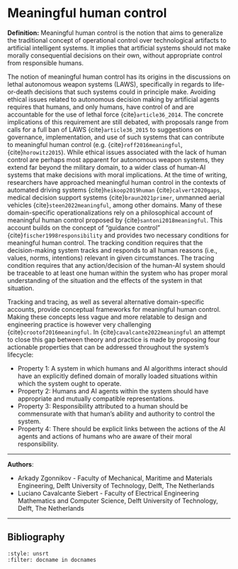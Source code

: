 # Meaningful human control

**Definition:**
Meaningful human control is the notion that aims to generalize the traditional concept of operational control over technological artifacts to artificial intelligent systems. It implies that artificial systems should not make morally consequential decisions on their own, without appropriate control from responsible humans.

The notion of meaningful human control has its origins in the discussions on lethal autonomous weapon systems (LAWS), specifically in regards to life-or-death decisions that such systems could in principle make. Avoiding ethical issues related to autonomous decision making by artificial agents requires that humans, and only humans, have control of and are accountable for the use of lethal force {cite}`article36_2014`. The concrete implications of this requirement are still debated, with proposals range from calls for a full ban of LAWS  {cite}`article36_2015` to suggestions on governance, implementation, and use of such systems that can contribute to meaningful human control  (e.g.  {cite}`roff2016meaningful`,  {cite}`horowitz2015`).
While ethical issues associated with the lack of human control are perhaps most apparent for autonomous weapon systems, they extend far beyond the military domain, to a wider class of human-AI systems that make decisions with moral implications. At the time of writing, researchers have approached meaningful human control in the contexts of automated driving systems  {cite}`heikoop2019human`  {cite}`calvert2020gaps`, medical decision support systems {cite}`braun2021primer`, unmanned aerial vehicles {cite}`steen2022meaningful`, among other domains. Many of these domain-specific operationalizations rely on a philosophical account of meaningful human control proposed by {cite}`santoni2018meaningful`. This account builds on the concept of “guidance control” {cite}`fischer1998responsibility` and provides two necessary conditions for meaningful human control. The tracking condition requires that the decision-making system tracks and responds to all human reasons (i.e., values, norms, intentions) relevant in given circumstances. The tracing condition requires that any action/decision of the human-AI system should be traceable to at least one human within the system who has proper moral understanding of the situation and the effects of the system in that situation. 

Tracking and tracing, as well as several alternative domain-specific accounts, provide conceptual frameworks for meaningful human control. Making these concepts less vague and more relatable to design and engineering practice is however very challenging {cite}`crootof2016meaningful`. In {cite}`cavalcante2022meaningful` an attempt to close this gap between theory and practice is made by proposing four actionable properties that can be addressed throughout the system’s lifecycle:
-   Property 1: A system in which humans and AI algorithms interact should have an explicitly defined domain of morally loaded situations within which the system ought to operate. 
-   Property 2: Humans and AI agents within the system should have appropriate and mutually compatible representations.
-   Property 3: Responsibility attributed to a human should be commensurate with that human’s ability and authority to control the system.
-   Property 4: There should be explicit links between the actions of the AI agents and actions of humans who are aware of their moral responsibility.

---
**Authors**:
- Arkady Zgonnikov - Faculty of Mechanical, Maritime and Materials Engineering, Delft University of Technology, Delft, The Netherlands
- Luciano Cavalcante Siebert - Faculty of Electrical Engineering Mathematics and Computer Science, Delft University of Technology, Delft, The Netherlands
---

## Bibliography

```{bibliography}
:style: unsrt
:filter: docname in docnames
```
